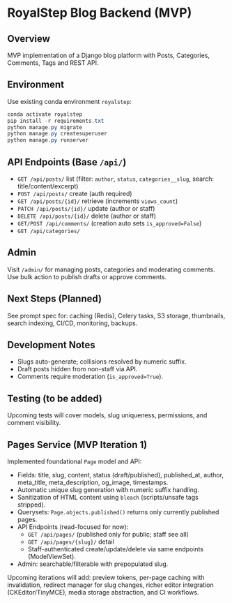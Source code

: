 # RoyalStep Blog Backend (MVP)

## Overview
MVP implementation of a Django blog platform with Posts, Categories, Comments, Tags and REST API.

## Environment
Use existing conda environment `royalstep`:

```powershell
conda activate royalstep
pip install -r requirements.txt
python manage.py migrate
python manage.py createsuperuser
python manage.py runserver
```

## API Endpoints (Base `/api/`)
- `GET /api/posts/` list (filter: `author`, `status`, `categories__slug`, search: title/content/excerpt)
- `POST /api/posts/` create (auth required)
- `GET /api/posts/{id}/` retrieve (increments `views_count`)
- `PATCH /api/posts/{id}/` update (author or staff)
- `DELETE /api/posts/{id}/` delete (author or staff)
- `GET/POST /api/comments/` (creation auto sets `is_approved=False`)
- `GET /api/categories/`

## Admin
Visit `/admin/` for managing posts, categories and moderating comments. Use bulk action to publish drafts or approve comments.

## Next Steps (Planned)
See prompt spec for: caching (Redis), Celery tasks, S3 storage, thumbnails, search indexing, CI/CD, monitoring, backups.

## Development Notes
- Slugs auto-generate; collisions resolved by numeric suffix.
- Draft posts hidden from non-staff via API.
- Comments require moderation (`is_approved=True`).

## Testing (to be added)
Upcoming tests will cover models, slug uniqueness, permissions, and comment visibility.

## Pages Service (MVP Iteration 1)
Implemented foundational `Page` model and API:
- Fields: title, slug, content, status (draft/published), published_at, author, meta_title, meta_description, og_image, timestamps.
- Automatic unique slug generation with numeric suffix handling.
- Sanitization of HTML content using `bleach` (scripts/unsafe tags stripped).
- Querysets: `Page.objects.published()` returns only currently published pages.
- API Endpoints (read-focused for now):
	- `GET /api/pages/` (published only for public; staff see all)
	- `GET /api/pages/{slug}/` detail
	- Staff-authenticated create/update/delete via same endpoints (ModelViewSet).
- Admin: searchable/filterable with prepopulated slug.

Upcoming iterations will add: preview tokens, per-page caching with invalidation, redirect manager for slug changes, richer editor integration (CKEditor/TinyMCE), media storage abstraction, and CI workflows.
